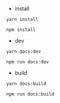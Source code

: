 
- install
```
yarn install

npm install
```

- dev
```
yarn docs:dev

npm run docs:dev
```

- build
```
yarn docs:build

npm run docs:build
```


